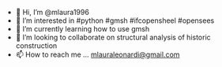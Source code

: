 - 👋 Hi, I’m @mlaura1996
- 👀 I’m interested in #python #gmsh #ifcopensheel #opensees
- 🌱 I’m currently learning how to use gmsh
- 💞️ I’m looking to collaborate on structural analysis of historic construction
- 📫 How to reach me ... mlauraleonardi@gmail.com

<!---
mlaura1996/mlaura1996 is a ✨ special ✨ repository because its `README.md` (this file) appears on your GitHub profile.
You can click the Preview link to take a look at your changes.
--->

